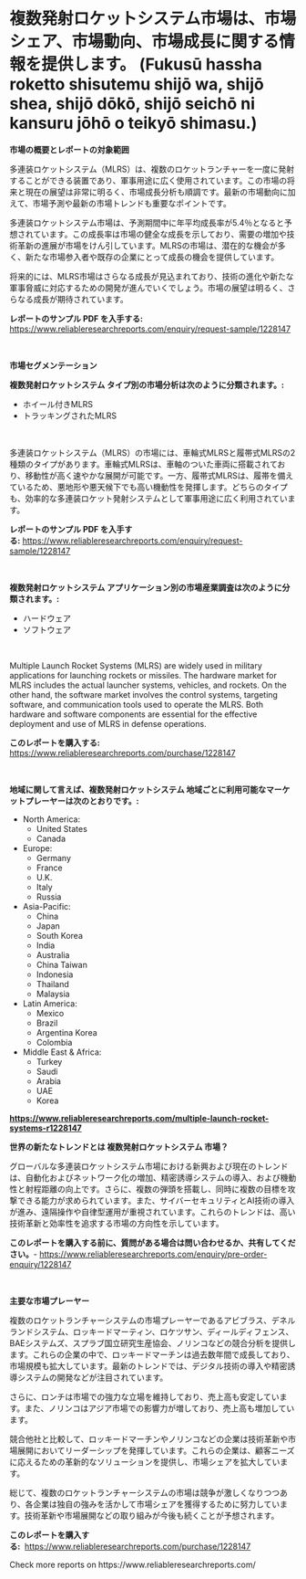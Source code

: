 <p><h1>複数発射ロケットシステム市場は、市場シェア、市場動向、市場成長に関する情報を提供します。 (Fukusū hassha roketto shisutemu shijō wa, shijō shea, shijō dōkō, shijō seichō ni kansuru jōhō o teikyō shimasu.)</h1></p><p><strong>市場の概要とレポートの対象範囲</strong></p>
<p><p>多連装ロケットシステム（MLRS）は、複数のロケットランチャーを一度に発射することができる装置であり、軍事用途に広く使用されています。この市場の将来と現在の展望は非常に明るく、市場成長分析も順調です。最新の市場動向に加えて、市場予測や最新の市場トレンドも重要なポイントです。</p><p>多連装ロケットシステム市場は、予測期間中に年平均成長率が5.4％となると予想されています。この成長率は市場の健全な成長を示しており、需要の増加や技術革新の進展が市場をけん引しています。MLRSの市場は、潜在的な機会が多く、新たな市場参入者や既存の企業にとって成長の機会を提供しています。</p><p>将来的には、MLRS市場はさらなる成長が見込まれており、技術の進化や新たな軍事脅威に対応するための開発が進んでいくでしょう。市場の展望は明るく、さらなる成長が期待されています。</p></p>
<p><strong>レポートのサンプル PDF を入手する:</strong> <a href="https://www.reliableresearchreports.com/enquiry/request-sample/1228147">https://www.reliableresearchreports.com/enquiry/request-sample/1228147</a></p>
<p>&nbsp;</p>
<p><strong>市場セグメンテーション</strong></p>
<p><strong>複数発射ロケットシステム タイプ別の市場分析は次のように分類されます。:</strong></p>
<p><ul><li>ホイール付きMLRS</li><li>トラッキングされたMLRS</li></ul></p>
<p>&nbsp;</p>
<p><p>多連装ロケットシステム（MLRS）の市場には、車輪式MLRSと履帯式MLRSの2種類のタイプがあります。車輪式MLRSは、車軸のついた車両に搭載されており、移動性が高く速やかな展開が可能です。一方、履帯式MLRSは、履帯を備えているため、悪地形や悪天候下でも高い機動性を発揮します。どちらのタイプも、効率的な多連装ロケット発射システムとして軍事用途に広く利用されています。</p></p>
<p><strong>レポートのサンプル PDF を入手する:</strong>&nbsp;<a href="https://www.reliableresearchreports.com/enquiry/request-sample/1228147">https://www.reliableresearchreports.com/enquiry/request-sample/1228147</a></p>
<p>&nbsp;</p>
<p><strong> 複数発射ロケットシステム アプリケーション別の市場産業調査は次のように分類されます。:</strong></p>
<p><ul><li>ハードウェア</li><li>ソフトウェア</li></ul></p>
<p>&nbsp;</p>
<p><p>Multiple Launch Rocket Systems (MLRS) are widely used in military applications for launching rockets or missiles. The hardware market for MLRS includes the actual launcher systems, vehicles, and rockets. On the other hand, the software market involves the control systems, targeting software, and communication tools used to operate the MLRS. Both hardware and software components are essential for the effective deployment and use of MLRS in defense operations.</p></p>
<p><strong>このレポートを購入する:</strong>&nbsp; <a href="https://www.reliableresearchreports.com/purchase/1228147">https://www.reliableresearchreports.com/purchase/1228147</a></p>
<p>&nbsp;</p>
<p><strong>地域に関して言えば、複数発射ロケットシステム 地域ごとに利用可能なマーケットプレーヤーは次のとおりです。:</strong></p>
<p><ul>
    <li>
        North America:
        <ul>
            <li>United States</li>
            <li>Canada</li>
        </ul>
    </li>
    <li>
        Europe:
        <ul>
            <li>Germany</li>
            <li>France</li>
            <li>U.K.</li>
            <li>Italy</li>
            <li>Russia</li>
        </ul>
    </li>
    <li>
        Asia-Pacific:
        <ul>
            <li>China</li>
            <li>Japan</li>
            <li>South Korea</li>
            <li>India</li>
            <li>Australia</li>
            <li>China Taiwan</li>
            <li>Indonesia</li>
            <li>Thailand</li>
            <li>Malaysia</li>
        </ul>
    </li>
    <li>
        Latin America:
        <ul>
            <li>Mexico</li>
            <li>Brazil</li>
            <li>Argentina Korea</li>
            <li>Colombia</li>
        </ul>
    </li>
    <li>
        Middle East & Africa:
        <ul>
            <li>Turkey</li>
            <li>Saudi</li>
            <li>Arabia</li>
            <li>UAE</li>
            <li>Korea</li>
        </ul>
    </li>
    </ul></p>
<p><strong><a href="https://www.reliableresearchreports.com/multiple-launch-rocket-systems-r1228147">https://www.reliableresearchreports.com/multiple-launch-rocket-systems-r1228147</a></strong>&nbsp;</p>
<p><strong>世界の新たなトレンドとは 複数発射ロケットシステム 市場？</strong></p>
<p><p>グローバルな多連装ロケットシステム市場における新興および現在のトレンドは、自動化およびネットワーク化の増加、精密誘導システムの導入、および機動性と射程距離の向上です。さらに、複数の弾頭を搭載し、同時に複数の目標を攻撃できる能力が求められています。また、サイバーセキュリティとAI技術の導入が進み、遠隔操作や自律型運用が重視されています。これらのトレンドは、高い技術革新と効率性を追求する市場の方向性を示しています。</p></p>
<p><strong>このレポートを購入する前に、質問がある場合は問い合わせるか、共有してください。</strong>- <a href="https://www.reliableresearchreports.com/enquiry/pre-order-enquiry/1228147">https://www.reliableresearchreports.com/enquiry/pre-order-enquiry/1228147</a></p>
<p>&nbsp;</p>
<p><strong>主要な市場プレーヤー</strong></p>
<p><p>複数のロケットランチャーシステムの市場プレーヤーであるアビブラス、デネルランドシステム、ロッキードマーティン、ロケツサン、ディールディフェンス、BAEシステムズ、スプラブ国立研究生産協会、ノリンコなどの競合分析を提供します。これらの企業の中で、ロッキードマーチンは過去数年間で成長しており、市場規模も拡大しています。最新のトレンドでは、デジタル技術の導入や精密誘導システムの開発などが注目されています。</p><p>さらに、ロンチは市場での強力な立場を維持しており、売上高も安定しています。また、ノリンコはアジア市場での影響力が増しており、売上高も増加しています。</p><p>競合他社と比較して、ロッキードマーチンやノリンコなどの企業は技術革新や市場展開においてリーダーシップを発揮しています。これらの企業は、顧客ニーズに応えるための革新的なソリューションを提供し、市場シェアを拡大しています。</p><p>総じて、複数のロケットランチャーシステムの市場は競争が激しくなりつつあり、各企業は独自の強みを活かして市場シェアを獲得するために努力しています。技術革新や市場展開などの取り組みが今後も続くことが予想されます。</p></p>
<p><strong>このレポートを購入する:</strong>&nbsp;&nbsp;<a href="https://www.reliableresearchreports.com/purchase/1228147">https://www.reliableresearchreports.com/purchase/1228147</a></p>
<p>Check more reports on https://www.reliableresearchreports.com/</p>